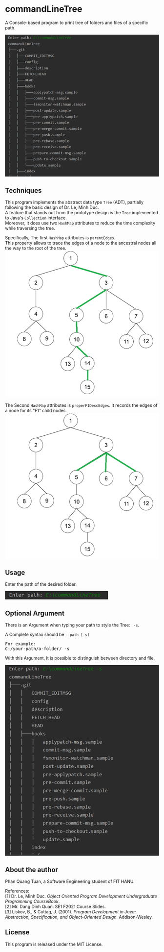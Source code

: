 # commandLineTree

A Console-based program to print tree of folders and files of a specific path.

![img.png](imgs/1.png)

## Techniques

This program implements the abstract data type `Tree` (ADT), partially following the basic design of Dr. Le, Minh Duc.
<br/>A feature that stands out from the prototype design is the `Tree` implemented to Java's `Collection` interface.
<br/>Moreover, it does use two `HashMap` attributes to reduce the time complexity while traversing the tree.

Specifically, The first `HashMap` attributes is `parentEdges`.
<br/>
This property allows to trace the edges of a node to the ancestral nodes all the way to the root of the tree.
![img.png](imgs/2.png)
<br/><br/>
The Second `HashMap` attributes is `properF1DescEdges`. It records the edges of a node for its "F1" child nodes.
![img.png](imgs/3.png)

## Usage

Enter the path of the desired folder.

![img.png](imgs/5.png)

## Optional Argument

There is an Argument when typing your path to style the Tree: ` -s`.

A Complete syntax should be `--path [-s]`
<pre>
For example:
C:/your-path/a-folder/ -s
</pre>
With this Argument, It is possible to distinguish between directory and file.

![img.png](imgs/4.png)

## About the author

Phan Quang Tuan, a Software Engineering student of FIT HANU.

References:
<br/>[1] Dr. Le, Minh Duc. <i>Object Oriented Program Development Undergraduate Programming CourseBook</i>.
<br/>[2] Mr. Dang Dinh Quan. SE1 F2021 Course Slides.
<br/>[3] Liskov, B., & Guttag, J. (2001). <i>Program Development in Java: Abstraction, Specification, and
Object-Oriented Design.</i> Addison-Wesley.

## License

This program is released under the MIT License.
